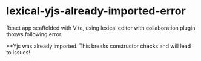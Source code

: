 # lexical-yjs-already-imported-error

React app scaffolded with Vite, using lexical editor with collaboration plugin throws following error.

**Yjs was already imported. This breaks constructor checks and will lead to issues!
